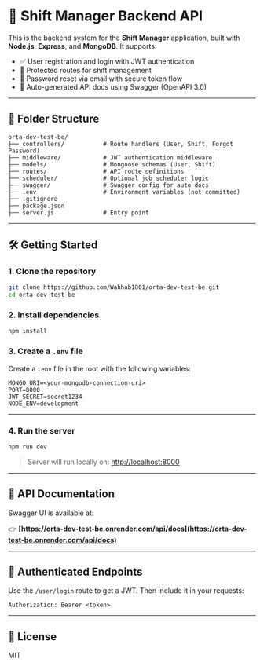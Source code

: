 # 🚀 Shift Manager Backend API

This is the backend system for the **Shift Manager** application, built with **Node.js**, **Express**, and **MongoDB**. It supports:

- ✅ User registration and login with JWT authentication
- 🔐 Protected routes for shift management
- 🔁 Password reset via email with secure token flow
- 📄 Auto-generated API docs using Swagger (OpenAPI 3.0)

---

## 📂 Folder Structure

```
orta-dev-test-be/
├── controllers/           # Route handlers (User, Shift, Forgot Password)
├── middleware/            # JWT authentication middleware
├── models/                # Mongoose schemas (User, Shift)
├── routes/                # API route definitions
├── scheduler/             # Optional job scheduler logic
├── swagger/               # Swagger config for auto docs
├── .env                   # Environment variables (not committed)
├── .gitignore
├── package.json
├── server.js              # Entry point
```

---

## 🛠️ Getting Started

### 1. Clone the repository

```bash
git clone https://github.com/Wahhab1801/orta-dev-test-be.git
cd orta-dev-test-be
```

### 2. Install dependencies

```bash
npm install
```

### 3. Create a `.env` file

Create a `.env` file in the root with the following variables:

```env
MONGO_URI=<your-mongodb-connection-uri>
PORT=8000
JWT_SECRET=secret1234
NODE_ENV=development
```

---

### 4. Run the server

```bash
npm run dev
```

> Server will run locally on: [http://localhost:8000](http://localhost:8000)

---

## 📁 API Documentation

Swagger UI is available at:

👉 **[https://orta-dev-test-be.onrender.com/api/docs](https://orta-dev-test-be.onrender.com/api/docs)**

---

## 🔐 Authenticated Endpoints

Use the `/user/login` route to get a JWT. Then include it in your requests:

```
Authorization: Bearer <token>
```

---

## 📄 License

MIT
